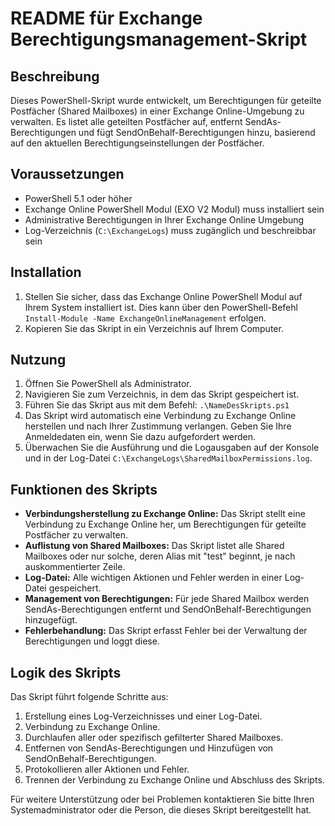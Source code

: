 # README für Exchange Berechtigungsmanagement-Skript

## Beschreibung
Dieses PowerShell-Skript wurde entwickelt, um Berechtigungen für geteilte Postfächer (Shared Mailboxes) in einer Exchange Online-Umgebung zu verwalten. Es listet alle geteilten Postfächer auf, entfernt SendAs-Berechtigungen und fügt SendOnBehalf-Berechtigungen hinzu, basierend auf den aktuellen Berechtigungseinstellungen der Postfächer.

## Voraussetzungen
- PowerShell 5.1 oder höher
- Exchange Online PowerShell Modul (EXO V2 Modul) muss installiert sein
- Administrative Berechtigungen in Ihrer Exchange Online Umgebung
- Log-Verzeichnis (`C:\ExchangeLogs`) muss zugänglich und beschreibbar sein

## Installation
1. Stellen Sie sicher, dass das Exchange Online PowerShell Modul auf Ihrem System installiert ist. Dies kann über den PowerShell-Befehl `Install-Module -Name ExchangeOnlineManagement` erfolgen.
2. Kopieren Sie das Skript in ein Verzeichnis auf Ihrem Computer.

## Nutzung
1. Öffnen Sie PowerShell als Administrator.
2. Navigieren Sie zum Verzeichnis, in dem das Skript gespeichert ist.
3. Führen Sie das Skript aus mit dem Befehl: `.\NameDesSkripts.ps1`
4. Das Skript wird automatisch eine Verbindung zu Exchange Online herstellen und nach Ihrer Zustimmung verlangen. Geben Sie Ihre Anmeldedaten ein, wenn Sie dazu aufgefordert werden.
5. Überwachen Sie die Ausführung und die Logausgaben auf der Konsole und in der Log-Datei `C:\ExchangeLogs\SharedMailboxPermissions.log`.

## Funktionen des Skripts
- **Verbindungsherstellung zu Exchange Online:** Das Skript stellt eine Verbindung zu Exchange Online her, um Berechtigungen für geteilte Postfächer zu verwalten.
- **Auflistung von Shared Mailboxes:** Das Skript listet alle Shared Mailboxes oder nur solche, deren Alias mit "test" beginnt, je nach auskommentierter Zeile.
- **Log-Datei:** Alle wichtigen Aktionen und Fehler werden in einer Log-Datei gespeichert.
- **Management von Berechtigungen:** Für jede Shared Mailbox werden SendAs-Berechtigungen entfernt und SendOnBehalf-Berechtigungen hinzugefügt.
- **Fehlerbehandlung:** Das Skript erfasst Fehler bei der Verwaltung der Berechtigungen und loggt diese.

## Logik des Skripts
Das Skript führt folgende Schritte aus:
1. Erstellung eines Log-Verzeichnisses und einer Log-Datei.
2. Verbindung zu Exchange Online.
3. Durchlaufen aller oder spezifisch gefilterter Shared Mailboxes.
4. Entfernen von SendAs-Berechtigungen und Hinzufügen von SendOnBehalf-Berechtigungen.
5. Protokollieren aller Aktionen und Fehler.
6. Trennen der Verbindung zu Exchange Online und Abschluss des Skripts.

Für weitere Unterstützung oder bei Problemen kontaktieren Sie bitte Ihren Systemadministrator oder die Person, die dieses Skript bereitgestellt hat.
